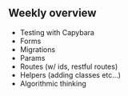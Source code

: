 ## Weekly overview

* Testing with Capybara
* Forms
* Migrations
* Params
* Routes (w/ ids, restful routes)
* Helpers (adding classes etc...)
* Algorithmic thinking
